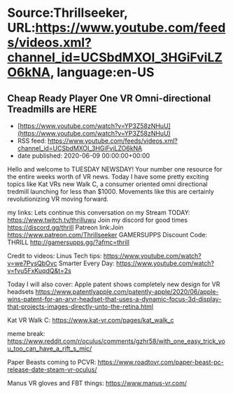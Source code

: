 # Source:Thrillseeker, URL:https://www.youtube.com/feeds/videos.xml?channel_id=UCSbdMXOI_3HGiFviLZO6kNA, language:en-US

## Cheap Ready Player One VR Omni-directional Treadmills are HERE
 - [https://www.youtube.com/watch?v=YP3Z58zNHuU](https://www.youtube.com/watch?v=YP3Z58zNHuU)
 - RSS feed: https://www.youtube.com/feeds/videos.xml?channel_id=UCSbdMXOI_3HGiFviLZO6kNA
 - date published: 2020-06-09 00:00:00+00:00

Hello and welcome to TUESDAY NEWSDAY! Your number one resource for the entire weeks worth of VR news. Today I have some pretty exciting topics  like Kat VRs new Walk C, a consumer oriented omni directional tredmill launching for less than $1000. Movements like this are certainly revolutionizing VR moving forward. 

my links:
Lets continue this conversation on my Stream TODAY:
https://www.twitch.tv/thrilluwu
Join my discord for good times
https://discord.gg/thrill
Patreon link:Join
https://www.patreon.com/Thrillseeker
GAMERSUPPS Discount Code: THRILL
http://gamersupps.gg/?afmc=thrill

Credit to videos:
Linus Tech tips: https://www.youtube.com/watch?v=we7PysQbOvc
Smarter Every Day: https://www.youtube.com/watch?v=fvu5FxKuqdQ&t=2s


Today I will also cover:
Apple patent shows completely new design for VR headsets
https://www.patentlyapple.com/patently-apple/2020/06/apple-wins-patent-for-an-arvr-headset-that-uses-a-dynamic-focus-3d-display-that-projects-images-directly-unto-the-retina.html

Kat VR Walk C:
https://www.kat-vr.com/pages/kat_walk_c

meme break:
https://www.reddit.com/r/oculus/comments/gzhr58/with_one_easy_trick_you_too_can_have_a_rift_s_mic/

Paper Beasts coming to PCVR: https://www.roadtovr.com/paper-beast-pc-release-date-steam-vr-oculus/

Manus VR gloves and FBT things:
https://www.manus-vr.com/


